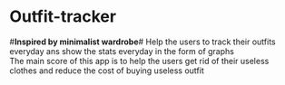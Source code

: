 # Outfit-tracker
#**Inspired by minimalist wardrobe**# 
Help the users to track their outfits everyday ans show the stats everyday in the form of graphs  
The main score of this app is to help the users get rid of their useless clothes and reduce the cost of buying useless outfit  

